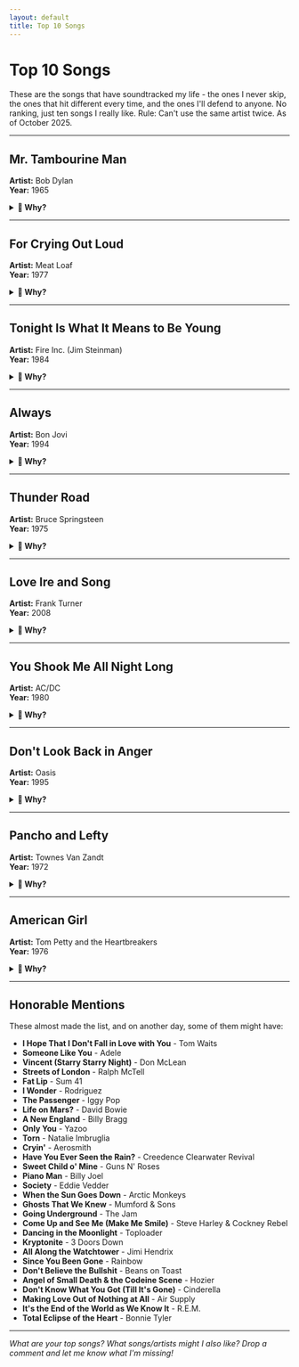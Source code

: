 ```yaml
---
layout: default
title: Top 10 Songs 
---
```


# Top 10 Songs 

These are the songs that have soundtracked my life - the ones I never skip, the ones that hit different every time, and the ones I'll defend to anyone. No ranking, just ten songs I really like. Rule: Can't use the same artist twice. As of October 2025. 

---

## Mr. Tambourine Man
**Artist:** Bob Dylan  
**Year:** 1965

<details>
<summary><strong>🎵 Why?</strong></summary>

This one's a big Dad influence - the song that became my gateway drug to Dylan. Interestingly, I came to it backwards, falling in love with various covers before I ever heard Dylan's own version. Once I did, I understood what all the fuss was about. There's something incredibly mesmerizing about how Dylan puts words together, weaving images and sounds into something that feels both ancient and immediate. 

What I love most is how many possible meanings have been attributed to this song over the decades. Personally, I like to think it's about chasing inspiration - that eternal pursuit of the creative spark. The definitive version for me is the live recording from the famous "Judas" tour at the Royal Albert Hall in London, 1966. That harmonica solo is absolutely transcendent. If you know, you know.

<br>

**Favorite Rendition:** [Royal Albert Hall, London 1966](https://www.youtube.com/watch?v=BUuPo1zHo0k)

</details>

---

## For Crying Out Loud
**Artist:** Meat Loaf  
**Year:** 1977

<details>
<summary><strong>🎵 Why?</strong></summary>

Another Dad influence - emotional, over-the-top maybe, but it goes over the top and then comes down the other side in the best possible way. What also hits hard is the wider context of how this album was made - the tumultuous up-and-down relationship between Jim Steinman and Meat Loaf adds another layer of meaning to these operatic emotional extremes. This is the album closer, bringing everything full circle with pure theatrical power.

<br>

**Favorite Rendition:** [Studio Version](https://www.youtube.com/watch?v=8KyHDNQkBSA)

</details>

---

## Tonight Is What It Means to Be Young
**Artist:** Fire Inc. (Jim Steinman)  
**Year:** 1984

<details>
<summary><strong>🎵 Why?</strong></summary>

Jim Steinman without Meat Loaf is an underappreciated gem. His two-song contribution to the *Streets of Fire* soundtrack is arguably peak Steinman for me - this song encompasses everything that's great about him as a musician. It's got the drama, the scope, the impossible romanticism, and that sense of desperate youth crying out against the dying of the light. Pure, undiluted Steinman magic that proves he was a visionary composer in his own right.

<br>

**Favorite Rendition:** [Streets of Fire Soundtrack](https://www.youtube.com/watch?v=wCIrPJ6SBl4)

</details>

---

## Always
**Artist:** Bon Jovi  
**Year:** 1994

<details>
<summary><strong>🎵 Why?</strong></summary>

Probably the band that got me into music beyond pop songs. My dad had a VHS of their 1995 Live in London tour at Wembley Stadium - that tape is now worn down to the nub from repeated viewings. That performance of "Always" was simply epic, power ballad perfection captured on grainy video. Years later, I saw them live in Southampton in 2008, and when they saved "Always" for the encore, it was pure bliss. Full circle moment.

<br>

**Favorite Rendition:** [Wembley Stadium, London 1995](https://www.youtube.com/watch?v=KtjIg-04JUE)

</details>

---

## Thunder Road
**Artist:** Bruce Springsteen  
**Year:** 1975

<details>
<summary><strong>🎵 Why?</strong></summary>

Dad's influence again with his love of 'The Boss' - I almost went with "No Surrender" but I went with my dad's fav; love the story told with this song and that last line! It's Springsteen at his most hopeful and romantic, painting a picture of escape and possibility that hits you right in the chest. The way it builds from that gentle opening to the full-band crescendo is masterful storytelling through music.

<br>

**Favorite Rendition:** [No Nukes Concert, Madison Square Garden 1979](https://www.youtube.com/watch?v=dHlqklrplaQ)

</details>

---

## Love Ire and Song
**Artist:** Frank Turner  
**Year:** 2008

<details>
<summary><strong>🎵 Why?</strong></summary>

Ah Frank, Frank, Frank. I initially missed the boat with him - had a mate at uni who told me all about him, but I didn't listen. After uni, I came across this during my radical politics phase and was completely blown away. I love all his stuff, especially his early years, which provided an apt soundtrack for my backpacking adventures. The honesty, the urgency, the acoustic punk ethos - it all clicked. Highly recommended live too, where his connection with the crowd is special.

<br>

**Favorite Rendition:** [Live at Wembley Arena 2012](https://www.youtube.com/watch?v=517N5XxKjAg)

</details>

---

## You Shook Me All Night Long
**Artist:** AC/DC  
**Year:** 1980

<details>
<summary><strong>🎵 Why?</strong></summary>

My favorite rock song. That riff, those lyrics - it's just emblematic of this particular genre. Everything that makes classic rock work is distilled into these three and a half minutes. Pure, unapologetic, fist-pumping rock and roll that never gets old. AC/DC at their absolute peak, capturing lightning in a bottle.

<br>

**Favorite Rendition:** [Plaza de Toros de Las Ventas, Madrid 1996](https://www.youtube.com/watch?v=Lo2qQmj0_h4)

</details>

---

## Don't Look Back in Anger
**Artist:** Oasis  
**Year:** 1995

<details>
<summary><strong>🎵 Why?</strong></summary>

The Gallagher brothers - can't not have a track by them. This one narrowly beats out "Some Might Say" for me, mainly because I have so many happy memories of finishing nights out to this track. There's something about a crowd of people, arms around each other, singing this at the top of their lungs that just hits different. Oasis captured a nice mix with this - nostalgia, defiance, and hope all wrapped up together. Nuff said.

<br>

**Favorite Rendition:** [The White Room, Channel 4 1995](https://www.youtube.com/watch?v=bnYhoRnpurw)

</details>

---

## Pancho and Lefty
**Artist:** Townes Van Zandt  
**Year:** 1972

<details>
<summary><strong>🎵 Why?</strong></summary>

My favorite country track. This one pulls at the heart and reminds me of one of my favorite films. Townes Van Zandt was a master storyteller, and this tale of betrayal and regret is his masterpiece. The way he weaves the narrative, leaving just enough unsaid, is artistry. It's been covered by everyone from Willie and Merle to Emmylou Harris, but Townes' original has a rawness that can't be replicated.

<br>

**Favorite Rendition:** [Live in Austin 1975](https://www.youtube.com/watch?v=m9trdd3kFwc)

</details>

---

## American Girl
**Artist:** Tom Petty and the Heartbreakers  
**Year:** 1976

<details>
<summary><strong>🎵 Why?</strong></summary>

That guitar riff is just *chef's kiss*. Not sure what else to say - sometimes a song is just perfect as it is, and this is one of those times. Petty's ability to capture a moment, a feeling, a whole American dream in three minutes is unmatched. This is the song you want playing when you're driving with the windows down, feeling young and free. Magic.

<br>

**Favorite Rendition:** [The Midnight Special, June 2 1978](https://www.youtube.com/watch?v=1t4ygBn6NJM)

</details>

---

## Honorable Mentions

These almost made the list, and on another day, some of them might have:

- **I Hope That I Don't Fall in Love with You** - Tom Waits
- **Someone Like You** - Adele
- **Vincent (Starry Starry Night)** - Don McLean
- **Streets of London** - Ralph McTell
- **Fat Lip** - Sum 41
- **I Wonder** - Rodriguez
- **The Passenger** - Iggy Pop
- **Life on Mars?** - David Bowie
- **A New England** - Billy Bragg
- **Only You** - Yazoo
- **Torn** - Natalie Imbruglia
- **Cryin'** - Aerosmith
- **Have You Ever Seen the Rain?** - Creedence Clearwater Revival
- **Sweet Child o' Mine** - Guns N' Roses
- **Piano Man** - Billy Joel
- **Society** - Eddie Vedder
- **When the Sun Goes Down** - Arctic Monkeys
- **Ghosts That We Knew** - Mumford & Sons
- **Going Underground** - The Jam
- **Come Up and See Me (Make Me Smile)** - Steve Harley & Cockney Rebel
- **Dancing in the Moonlight** - Toploader
- **Kryptonite** - 3 Doors Down
- **All Along the Watchtower** - Jimi Hendrix
- **Since You Been Gone** - Rainbow
- **Don't Believe the Bullshit** - Beans on Toast
- **Angel of Small Death & the Codeine Scene** - Hozier
- **Don't Know What You Got (Till It's Gone)** - Cinderella
- **Making Love Out of Nothing at All** - Air Supply
- **It's the End of the World as We Know It** - R.E.M.
- **Total Eclipse of the Heart** - Bonnie Tyler

---

*What are your top songs? What songs/artists might I also like? Drop a comment and let me know what I'm missing!*
